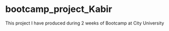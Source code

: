 # bootcamp_project_Kabir
This project I have produced during 2 weeks of Bootcamp at City University
